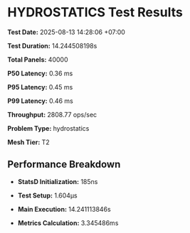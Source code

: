 # HYDROSTATICS Test Results

**Test Date:** 2025-08-13 14:28:06 +07:00

**Test Duration:** 14.244508198s

**Total Panels:** 40000

**P50 Latency:** 0.36 ms

**P95 Latency:** 0.45 ms

**P99 Latency:** 0.46 ms

**Throughput:** 2808.77 ops/sec

**Problem Type:** hydrostatics

**Mesh Tier:** T2


## Performance Breakdown

- **StatsD Initialization:** 185ns

- **Test Setup:** 1.604µs

- **Main Execution:** 14.241113846s

- **Metrics Calculation:** 3.345486ms

